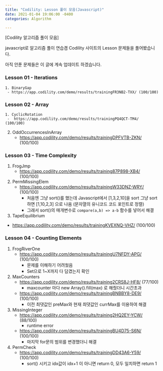 ```yaml
---
title: "Codility: Lesson 풀이 모음(Javascript)"
date: 2021-01-04 19:06:00 -0400
categories: Algorithm

---
```


[Codility 알고리즘 풀이 모음]

javascript로 알고리즘 풀이 연습겸 Codility 사이트의 Lesson 문제들을 풀어봤습니다.

아직 안푼 문제들은 이 글에 계속 업데이트 하겠습니다.



### Lesson 01 - Iterations

 	1. BinaryGap
     - https://app.codility.com/demo/results/trainingFR3NB2-TXX/ (100/100)



### Lesson 02 - Array

 	1. CyclicRotation
     -  https://app.codility.com/demo/results/trainingPQ4QCT-TM4/ (100/100)

2. OddOccurrencesInArray
   - https://app.codility.com/demo/results/trainingDPFVTB-ZKN/ (100/100)



### Lesson 03 - Time Complexity

1. FrogJmp
   - https://app.codility.com/demo/results/training87P898-XB4/ (100/100)
2. PermMissingElem
   - https://app.codility.com/demo/results/trainingW33DNZ-WRY/ (100/100)
     - 처음엔 그냥 sort()를 했는데 Javascript에서 [1,3,2,10]을 sort 그냥 sort 하면 [1,10,2,3] 으로 나옴 (문자열의 유니코드 코드 포인트로 정렬)
     - 그래서 sort()의 매개변수로 `compare(a,b) => a-b` 함수를 넣어서 해결
3.  TapeEquilibrium
   - https://app.codility.com/demo/results/trainingKVEXNQ-VHZ/ (100/100)



### Lesson 04 - Counting Elements

1. FrogRiverOne
   - https://app.codility.com/demo/results/trainingU7NFDY-APG/ (100/100)
     - 문제를 이해하기 어려웠음
     - Set으로 1~X까지 다 담겼는지 확인
2. MaxCounters
   - https://app.codility.com/demo/results/training2CRS8J-HF8/ (77/100)
     - maxcounter 마다 new Array().fill(max) 로 해줬더니 시간초과
   - https://app.codility.com/demo/results/trainingBNBBY8-DE9/ (100/100)
     - 이전 최댓값인 preMax와 현재 최댓값인 currMax를 이용하여 해결
3. MissingInteger
   - https://app.codility.com/demo/results/training2HQ2EY-YCW/ (88/100)
     - runtime error
   - https://app.codility.com/demo/results/trainingBU4D75-S6N/ (100/100)
     - 마지막 for문의 범위를 변경했더니 해결 
4. PermCheck
   - https://app.codility.com/demo/results/trainingDD43A6-Y59/ (100/100)
     - sort() 시키고 idx값이 idx+1 이 아니면 return 0, 모두 일치하면 return 1